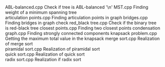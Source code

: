 ABL-balanced.cpp	Check if tree is ABL-balanced	'\n'
MST.cpp	Finding weight of a minimum spanning tree	
articulation points.cpp	Finding articulation points in graph
bridges.cpp	Finding bridges in graph
check red_black tree.cpp	Check if the binary tree is red-black tree
closest points.cpp	Finding two closest points
condensation graph.cpp	Finding strongly connected components
knapsack problem.cpp	Getting the maximum total value in the knapsack
merge sort.cpp	Realization of merge sort	
piramidal sort.cpp	Realization of piramidal sort	
quick sort.cpp	Realization of quick sort	
radix sort.cpp	Realization if radix sort

